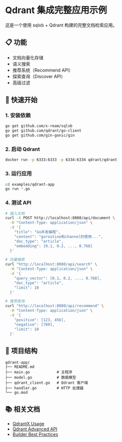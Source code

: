 # Qdrant 集成完整应用示例

这是一个使用 sqlxb + Qdrant 构建的完整文档检索应用。

## 📋 功能

- 文档向量化存储
- 语义搜索
- 推荐系统（Recommend API）
- 探索查询（Discover API）
- 高级过滤

## 🚀 快速开始

### 1. 安装依赖

```bash
go get github.com/x-ream/sqlxb
go get github.com/qdrant/go-client
go get github.com/gin-gonic/gin
```

### 2. 启动 Qdrant

```bash
docker run -p 6333:6333 -p 6334:6334 qdrant/qdrant
```

### 3. 运行应用

```bash
cd examples/qdrant-app
go run *.go
```

### 4. 测试 API

```bash
# 插入文档
curl -X POST http://localhost:8080/api/document \
  -H "Content-Type: application/json" \
  -d '{
    "title": "Go并发编程",
    "content": "goroutine和channel的使用...",
    "doc_type": "article",
    "embedding": [0.1, 0.2, ..., 0.768]
  }'

# 向量搜索
curl "http://localhost:8080/api/search" \
  -H "Content-Type: application/json" \
  -d '{
    "query_vector": [0.1, 0.2, ..., 0.768],
    "doc_type": "article",
    "limit": 10
  }'

# 推荐查询
curl "http://localhost:8080/api/recommend" \
  -H "Content-Type: application/json" \
  -d '{
    "positive": [123, 456],
    "negative": [789],
    "limit": 10
  }'
```

## 📁 项目结构

```
qdrant-app/
├── README.md
├── main.go            # 主程序
├── model.go           # 数据模型
├── qdrant_client.go   # Qdrant 客户端
├── handler.go         # HTTP 处理器
└── go.mod
```

## 📚 相关文档

- [QdrantX Usage](../../doc/QDRANT_X_USAGE.md)
- [Qdrant Advanced API](../../doc/QDRANT_ADVANCED_API.md)
- [Builder Best Practices](../../doc/BUILDER_BEST_PRACTICES.md)

